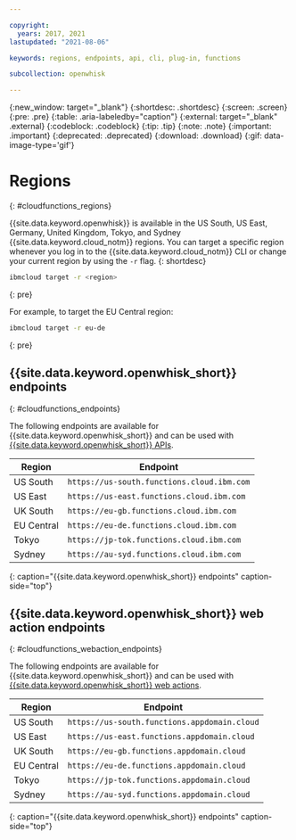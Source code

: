 ```yaml
---

copyright:
  years: 2017, 2021
lastupdated: "2021-08-06"

keywords: regions, endpoints, api, cli, plug-in, functions

subcollection: openwhisk

---
```


{:new_window: target="_blank"}
{:shortdesc: .shortdesc}
{:screen: .screen}
{:pre: .pre}
{:table: .aria-labeledby="caption"}
{:external: target="_blank" .external}
{:codeblock: .codeblock}
{:tip: .tip}
{:note: .note}
{:important: .important}
{:deprecated: .deprecated}
{:download: .download}
{:gif: data-image-type='gif'}


# Regions
{: #cloudfunctions_regions}

{{site.data.keyword.openwhisk}} is available in the US South, US East, Germany, United Kingdom, Tokyo, and Sydney {{site.data.keyword.cloud_notm}} regions. You can target a specific region whenever you log in to the {{site.data.keyword.cloud_notm}} CLI or change your current region by using the `-r` flag.
{: shortdesc}

```bash
ibmcloud target -r <region>
```
{: pre}

For example, to target the EU Central region:

```bash
ibmcloud target -r eu-de
```
{: pre}


## {{site.data.keyword.openwhisk_short}} endpoints
{: #cloudfunctions_endpoints}

The following endpoints are available for {{site.data.keyword.openwhisk_short}} and can be used with [{{site.data.keyword.openwhisk_short}} APIs](https://cloud.ibm.com/apidocs/functions).

| Region | Endpoint |
| --------- | -------- |
| US South | `https://us-south.functions.cloud.ibm.com` |
| US East | `https://us-east.functions.cloud.ibm.com` |
| UK South | `https://eu-gb.functions.cloud.ibm.com` |
| EU Central | `https://eu-de.functions.cloud.ibm.com` |
| Tokyo | `https://jp-tok.functions.cloud.ibm.com` |
| Sydney | `https://au-syd.functions.cloud.ibm.com` |
{: caption="{{site.data.keyword.openwhisk_short}} endpoints" caption-side="top"}

## {{site.data.keyword.openwhisk_short}} web action endpoints
{: #cloudfunctions_webaction_endpoints}

The following endpoints are available for {{site.data.keyword.openwhisk_short}} and can be used with [{{site.data.keyword.openwhisk_short}} web actions](/docs/openwhisk?topic=openwhisk-actions_web).

| Region | Endpoint |
| --------- | -------- |
| US South | `https://us-south.functions.appdomain.cloud` |
| US East | `https://us-east.functions.appdomain.cloud` |
| UK South | `https://eu-gb.functions.appdomain.cloud` |
| EU Central | `https://eu-de.functions.appdomain.cloud` |
| Tokyo | `https://jp-tok.functions.appdomain.cloud` |
| Sydney | `https://au-syd.functions.appdomain.cloud` |
{: caption="{{site.data.keyword.openwhisk_short}} endpoints" caption-side="top"}


